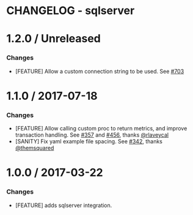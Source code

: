 # CHANGELOG - sqlserver

1.2.0 / Unreleased
==================

### Changes

* [FEATURE] Allow a custom connection string to be used. See [#703][]

1.1.0 / 2017-07-18
==================

### Changes

* [FEATURE] Allow calling custom proc to return metrics, and improve transaction handling. See [#357][] and [#456][], thanks [@rlaveycal][]
* [SANITY] Fix yaml example file spacing. See [#342][], thanks [@themsquared][]

1.0.0 / 2017-03-22
==================

### Changes

* [FEATURE] adds sqlserver integration.

<!--- The following link definition list is generated by PimpMyChangelog --->
[#342]: https://github.com/DataDog/integrations-core/issues/342
[#357]: https://github.com/DataDog/integrations-core/issues/357
[#456]: https://github.com/DataDog/integrations-core/issues/456
[#703]: https://github.com/DataDog/integrations-core/issues/703 
[@rlaveycal]: https://github.com/rlaveycal
[@themsquared]: https://github.com/themsquared
